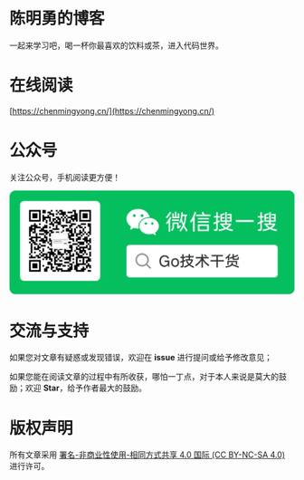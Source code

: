 # 陈明勇的博客
一起来学习吧，喝一杯你最喜欢的饮料或茶，进入代码世界。
# 在线阅读
[https://chenmingyong.cn/](https://chenmingyong.cn/)
# 公众号
关注公众号，手机阅读更方便！

![Go技术干货.jpg](/images/Go技术干货.jpg)
# 交流与支持
如果您对文章有疑惑或发现错误，欢迎在 **issue** 进行提问或给予修改意见；

如果您能在阅读文章的过程中有所收获，哪怕一丁点，对于本人来说是莫大的鼓励；欢迎 **Star**，给予作者最大的鼓励。
# 版权声明
所有文章采用 [署名-非商业性使用-相同方式共享 4.0 国际 (CC BY-NC-SA 4.0)](https://creativecommons.org/licenses/by-nc-sa/4.0/deed.zh) 进行许可。
